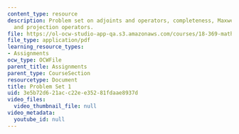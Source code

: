 ```yaml
---
content_type: resource
description: Problem set on adjoints and operators, completeness, Maxwell eigenproblems,
  and projection operators.
file: https://ol-ocw-studio-app-qa.s3.amazonaws.com/courses/18-369-mathematical-methods-in-nanophotonics-spring-2008/3e5b72d621acc22ee35281fdaae8937d_pset1.pdf
file_type: application/pdf
learning_resource_types:
- Assignments
ocw_type: OCWFile
parent_title: Assignments
parent_type: CourseSection
resourcetype: Document
title: Problem Set 1
uid: 3e5b72d6-21ac-c22e-e352-81fdaae8937d
video_files:
  video_thumbnail_file: null
video_metadata:
  youtube_id: null
---
```


